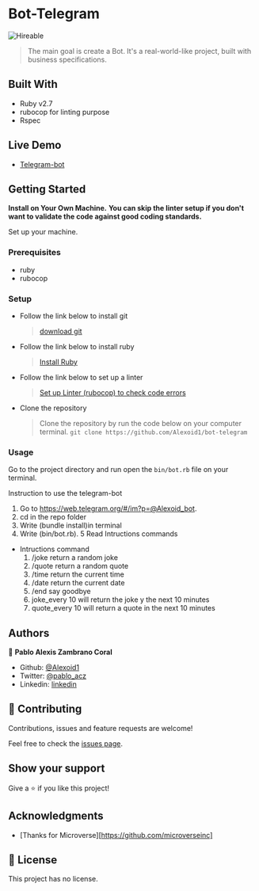 # Bot-Telegram

![Hireable](https://cdn.rawgit.com/hiendv/hireable/master/styles/default/yes.svg)

> The main goal is create a Bot. It's a real-world-like project, built with business specifications.

## Built With

- Ruby v2.7
- rubocop for linting purpose
- Rspec

## Live Demo

- [Telegram-bot](https://web.telegram.org/#/im?p=@Alexoid_bot)

## Getting Started

**Install on Your Own Machine.**
**You can skip the linter setup if you don't want to validate the code against good coding standards.**

Set up your machine.

### Prerequisites

- ruby
- rubocop

### Setup

- Follow the link below to install git
  > [download git](https://git-scm.com/downloads)
- Follow the link below to install ruby
  > [Install Ruby](https://www.theodinproject.com/courses/ruby-programming/lessons/installing-ruby-ruby-programming)
- Follow the link below to set up a linter
  > [Set up Linter (rubocop) to check code errors](https://github.com/rubocop-hq/rubocop)
- Clone the repository
  > Clone the repository by run the code below on your computer terminal.
  `git clone https://github.com/Alexoid1/bot-telegram`

### Usage

Go to the project directory and run open the `bin/bot.rb` file on your terminal.

 Instruction to use the telegram-bot
  1. Go to https://web.telegram.org/#/im?p=@Alexoid_bot.
  2. cd in the repo folder
  3. Write (bundle install)in terminal
  4. Write (bin/bot.rb).
  5 Read Intructions commands
  
  
- Intructions command 
   1. /joke return a random joke
   2. /quote return a random quote
   3. /time return the current time
   4. /date return the current date
   5. /end say goodbye
   6. joke_every 10 will return the joke y the next 10 minutes
   7. quote_every 10 will return a quote in the next 10 minutes


## Authors


👤 **Pablo Alexis Zambrano Coral**

- Github: [@Alexoid1](https://github.com/Alexoid1)
- Twitter: [@pablo_acz](https://twitter.com/pablo_acz)
- Linkedin: [linkedin](https://www.linkedin.com/in/pablo-alexis-zambrano-coral-7a614a189/)

## 🤝 Contributing

Contributions, issues and feature requests are welcome!

Feel free to check the [issues page](issues/).

## Show your support

Give a ⭐️ if you like this project!

## Acknowledgments

- [Thanks for Microverse][https://github.com/microverseinc]

## 📝 License

This project has no license.


